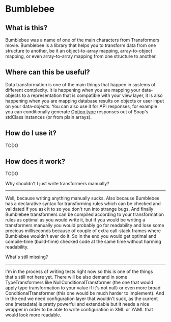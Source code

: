 Bumblebee
=========

What is this?
-------------

Bumblebee was a name of one of the main characters from Transformers movie. Bumblebee is a library that helps you
to transform data from one structure to another, be it an object-to-array mapping, array-to-object mapping, or even
array-to-array mapping from one structure to another.

Where can this be useful?
-------------------------

Data transformation is one of the main things that happen in systems of different complexity. It is happening
when you are mapping your data-objects to a representation that is compatible with your view layer, it is also happening
when you are mapping database results on objects or user input on your data-objects. You can also use it for API
responses, for example you can conditionally generate [Option type](http://en.wikipedia.org/wiki/Option_type) responses
out of Soap's stdClass instances (or from plain arrays).

How do I use it?
----------------

TODO

How does it work?
-----------------

TODO

Why shouldn't I just write transformers manually?
_________________________________________________

Well, because writing anything manually sucks. Also because Bumblebee has a declarative syntax for transforming rules
which can be checked and validated if you ask it to so you don't run into strange bugs. And finally Bumblebee
transformers can be compiled according to your transformation rules as optimal as you would write it, 
but if you would be writing a transformers manually you would probably go for readability and lose some
precious milliseconds because of couple of extra call-stack frames where Bumblebee wouldn't ever do it.
So in the end you would get optimal and compile-time (build-time) checked code at the same time without harming readability.

What's still missing?
_____________________

I'm in the process of writing tests right now so this is one of the things that's still not here yet.
There will be also demand in some TypeTransformers like NullConditionalTransformer (the one that would apply type
transformation to your value if it's not null) or even more broad ConditionalTransformer (this one would be much harder
to implement). And in the end we need configuration layer that wouldn't suck, as the current one (metadata) is pretty
powerful and extendable but it needs a nice wrapper in order to be able to write configuration in XML or YAML
that would look more readable.
